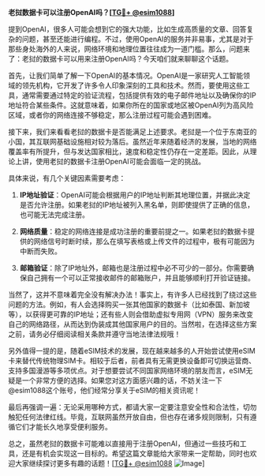 **老挝数据卡可以注册OpenAI吗？[[TG💪+ @esim1088](https://t.me/s/esim1088)]**

提到OpenAI，很多人可能会想到它的强大功能，比如生成高质量的文章、回答复杂的问题，甚至还能进行编程。不过，使用OpenAI的服务并非易事，尤其是对于那些身处海外的人来说，网络环境和地理位置往往成为一道门槛。那么，问题来了：老挝的数据卡可以用来注册OpenAI吗？今天咱们就来聊聊这个话题。

首先，让我们简单了解一下OpenAI的基本情况。OpenAI是一家研究人工智能领域的领先机构，它开发了许多令人印象深刻的工具和技术。然而，要使用这些工具，通常需要通过特定的验证流程，包括提供有效的电子邮件地址以及确保你的IP地址符合某些条件。这就意味着，如果你所在的国家或地区被OpenAI列为高风险区域，或者你的网络连接不够稳定，那么注册过程可能会遇到困难。

接下来，我们来看看老挝的数据卡是否能满足上述要求。老挝是一个位于东南亚的小国，其互联网基础设施相对较为落后。虽然近年来随着经济的发展，当地的网络覆盖率有所提升，但与发达国家相比，速度和稳定性仍存在一定差距。因此，从理论上讲，使用老挝的数据卡注册OpenAI可能会面临一定的挑战。

具体来说，有几个关键因素需要考虑：

1. **IP地址验证**：OpenAI可能会根据用户的IP地址判断其地理位置，并据此决定是否允许注册。如果老挝的IP地址被列入黑名单，则即使提供了正确的信息，也可能无法完成注册。
   
2. **网络质量**：稳定的网络连接是成功注册的重要前提之一。如果老挝的数据卡提供的网络信号时断时续，那么在填写表格或上传文件的过程中，极有可能因为中断而失败。

3. **邮箱验证**：除了IP地址外，邮箱也是注册过程中必不可少的一部分。你需要确保自己拥有一个可以正常接收邮件的邮箱账户，并且能够顺利打开验证链接。

当然了，这并不意味着完全没有解决办法！事实上，有许多人已经找到了绕过这些问题的方法。例如，有人会选择购买一张其他国家的数据卡（比如泰国、新加坡等），以获得更可靠的IP地址；还有些人则会借助虚拟专用网（VPN）服务来改变自己的网络路径，从而达到伪装成其他国家用户的目的。当然啦，在选择这些方案之前，请务必仔细阅读相关条款并遵守当地法律法规哦！

另外值得一提的是，随着eSIM技术的发展，现在越来越多的人开始尝试使用eSIM卡来替代传统物理SIM卡。相较于后者，前者具有无需更换设备即可切换运营商、支持多国漫游等多项优点。对于想要尝试不同国家网络环境的朋友而言，eSIM无疑是一个非常方便的选择。如果您对这方面感兴趣的话，不妨关注一下@esim1088这个账号，他们经常分享关于eSIM的相关资讯呢！

最后再强调一遍：无论采用哪种方式，都请大家一定要注意安全性和合法性，切勿触犯任何法律红线。毕竟，互联网虽然开放自由，但也存在诸多规则限制，只有遵循它们才能长久地享受便利服务。

总之，虽然老挝的数据卡可能难以直接用于注册OpenAI，但通过一些技巧和工具，还是有机会实现这一目标的。希望这篇文章能给大家带来一定帮助，同时也欢迎大家继续探讨更多有趣的话题！[[TG💪+ @esim1088](https://t.me/s/esim1088) ![Image](https://i.postimg.cc/4NQfJmqS/Snipaste-2025-05-13-00-14-12.png)]